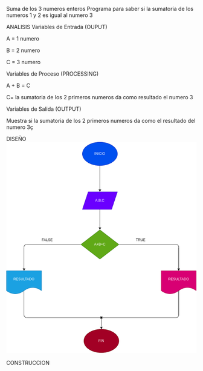 Suma de los 3 numeros enteros
Programa para saber si la sumatoria de los numeros 1 y 2 es igual al numero 3

ANALISIS
Variables de Entrada (OUPUT)

A = 1 numero

B = 2 numero

C = 3 numero

Variables de Proceso (PROCESSING)

A + B = C

C= la sumatoria de los 2 primeros numeros da como resultado el numero 3

Variables de Salida (OUTPUT)

Muestra si la sumatoria de los 2 primeros numeros da como el resultado del numero 3ç

DISEÑO
![diagrama.drawio](diagrama.png "diagrama.drawio")

CONSTRUCCION

